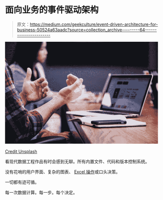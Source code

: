 # 面向业务的事件驱动架构

> 原文：<https://medium.com/geekculture/event-driven-architecture-for-business-50524a63aadc?source=collection_archive---------64----------------------->

![](img/f19e55dc52fec8b7eccba2128b0971be.png)

[Credit Unsplash](https://unsplash.com/photos/5QgIuuBxKwM)

看现代数据工程作品有时会感到无聊。所有内置文件、代码和版本控制系统。

没有花哨的用户界面、复杂的图表、 [Excel 操作](https://towardsdatascience.com/microsoft-excel-in-the-era-of-big-data-401e67ca28a5)或口头决策。

一切都有迹可循。

每一次数据计算。每一步。每个决定。